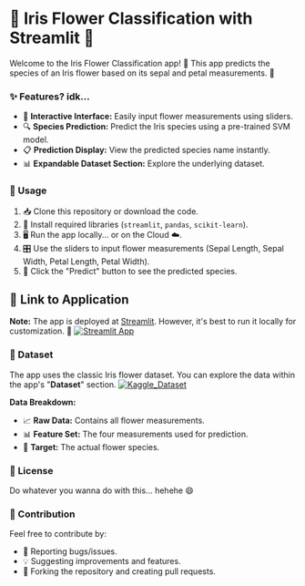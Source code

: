 # 💐 Iris Flower Classification with Streamlit 💐

Welcome to the Iris Flower Classification app! 🌸 This app predicts the species of an Iris flower based on its sepal and petal measurements. 🌺

### ✨ Features? idk...

* 🌷 **Interactive Interface:** Easily input flower measurements using sliders.
* 🔍 **Species Prediction:** Predict the Iris species using a pre-trained SVM model.
* 📋 **Prediction Display:** View the predicted species name instantly.
* 📊 **Expandable Dataset Section:** Explore the underlying dataset.

### 🚀 Usage

1. 📥 Clone this repository or download the code.
2. 🔧 Install required libraries (`streamlit`, `pandas`, `scikit-learn`).
3. 🖥️ Run the app locally... or on the Cloud ☁️.
4. 🎛️ Use the sliders to input flower measurements (Sepal Length, Sepal Width, Petal Length, Petal Width).
5. 🌟 Click the "Predict" button to see the predicted species.

## 🔗 Link to Application
**Note:** The app is deployed at [Streamlit](https://marji-iris-app.streamlit.app). However, it's best to run it locally for customization. 🚀
[![Streamlit App](https://static.streamlit.io/badges/streamlit_badge_black_white.svg)](https://marji-iris-app.streamlit.app)

### 🌼 Dataset
The app uses the classic Iris flower dataset. You can explore the data within the app's "**Dataset**" section.
[![Kaggle_Dataset](https://static.streamlit.io/badges/streamlit_badge_black_white.svg)](https://www.kaggle.com/datasets/uciml/iris)

**Data Breakdown:**
* 📈 **Raw Data:** Contains all flower measurements.
* 📊 **Feature Set:** The four measurements used for prediction.
* 🎯 **Target:** The actual flower species.

### 📜 License

Do whatever you wanna do with this... hehehe 😄

### 🤝 Contribution

Feel free to contribute by:
* 🐞 Reporting bugs/issues.
* 💡 Suggesting improvements and features.
* 🍴 Forking the repository and creating pull requests.
